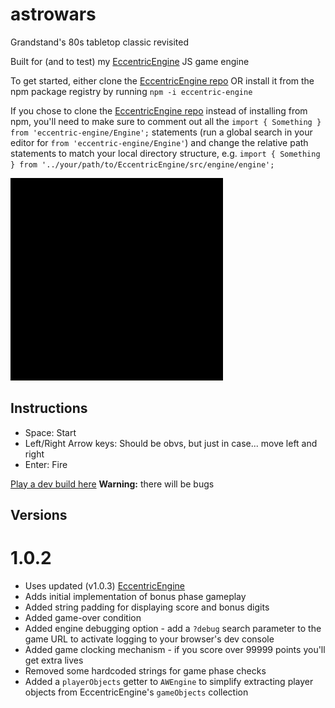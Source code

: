 # astrowars

Grandstand's 80s tabletop classic revisited

Built for (and to test) my [EccentricEngine](https://github.com/JustinPinner/EccentricEngine) JS game engine

To get started, either clone the [EccentricEngine repo](https://github.com/JustinPinner/EccentricEngine) OR install it from the npm package registry by running `npm -i eccentric-engine`

If you chose to clone the [EccentricEngine repo](https://github.com/JustinPinner/EccentricEngine) instead of installing from npm, you'll need to make sure to comment out all the `import { Something } from 'eccentric-engine/Engine';` statements (run a global search in your editor for `from 'eccentric-engine/Engine'`) and change the relative path statements to match your local directory structure, e.g.
`import { Something } from '../your/path/to/EccentricEngine/src/engine/engine';`

<img src="https://github.com/JustinPinner/astrowars/blob/master/AstroWars3.gif" alt="demo gif" width="340px"/>

## Instructions

* Space: Start
* Left/Right Arrow keys: Should be obvs, but just in case... move left and right
* Enter: Fire

[Play a dev build here](https://justinpinner.github.io/astrowars/default.html) **Warning:** there will be bugs

## Versions

1.0.2
=====
* Uses updated (v1.0.3) [EccentricEngine](https://github.com/JustinPinner/EccentricEngine)
* Adds initial implementation of bonus phase gameplay
* Added string padding for displaying score and bonus digits
* Added game-over condition
* Added engine debugging option - add a `?debug` search parameter to the game URL to activate logging to your browser's dev console
* Added game clocking mechanism - if you score over 99999 points you'll get extra lives
* Removed some hardcoded strings for game phase checks
* Added a `playerObjects` getter to `AWEngine` to simplify extracting player objects from EccentricEngine's `gameObjects` collection
